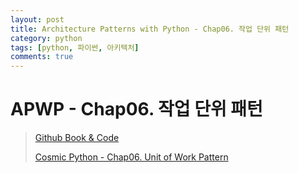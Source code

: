 ```yaml
---
layout: post
title: Architecture Patterns with Python - Chap06. 작업 단위 패턴
category: python
tags: [python, 파이썬, 아키텍처]
comments: true
---
```


# APWP - Chap06. 작업 단위 패턴
> [Github Book & Code](https://github.com/cosmicpython)
> 
> [Cosmic Python - Chap06. Unit of Work Pattern](https://www.cosmicpython.com/book/chapter_06_uow.html)

## 
